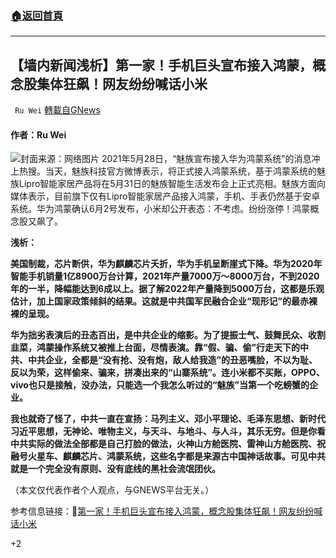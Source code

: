 ###  [:house:返回首頁](https://github.com/ourhimalayas/txt)
---

## 【墙内新闻浅析】第一家！手机巨头宣布接入鸿蒙，概念股集体狂飙！网友纷纷喊话小米
` Ru Wei` [轉載自GNews](https://gnews.org/zh-hans/1283232/)

#### 作者：Ru Wei
![]()![](https://gnews-media-offload.s3.amazonaws.com/wp-content/uploads/2021/05/30053253/%E9%B8%BF%E8%92%99.jpeg)封面来源：网络图片
2021年5月28日，“魅族宣布接入华为鸿蒙系统”的消息冲上热搜。当天，魅族科技官方微博表示，将正式接入鸿蒙系统，基于鸿蒙系统的魅族Lipro智能家居产品将在5月31日的魅族智能生活发布会上正式亮相。魅族方面向媒体表示，目前旗下仅有Lipro智能家居产品接入鸿蒙，手机、手表仍然基于安卓系统。华为鸿蒙确认6月2号发布，小米却公开表态：不考虑。纷纷涨停！鸿蒙概念股又飙了。

**浅析：**

**美国制裁，芯片断供，华为麒麟芯片夭折，华为手机呈断崖式下降。华为2020年智能手机销量1亿8900万台计算，2021年产量7000万～8000万台，不到2020年的一半，降幅能达到6成以上。据了解2022年产量降到5000万台，这都是乐观估计，加上国家政策倾斜的结果。这就是中共国军民融合企业“现形记”的最赤裸裸的呈现。**

**华为拙劣表演后的丑态百出，是中共企业的缩影。为了提振士气、鼓舞民众、收割韭菜，鸿蒙操作系统又被推上台面，尽情表演。靠“假、骗、偷”行走天下的中共、中共企业，全都是“没有抢、没有炮，敌人给我造”的丑恶嘴脸，不以为耻、反以为荣，这样偷来、骗来，拼凑出来的“山寨系统”。连小米都不买账，OPPO、vivo也只是接触，没办法，只能选一个我怎么听过的“魅族”当第一个吃螃蟹的企业。**

**我也就奇了怪了，中共一直在宣扬：马列主义、邓小平理论、毛泽东思想、新时代习近平思想，无神论、唯物主义，与天斗、与地斗、与人斗，其乐无穷。但是你看中共实际的做法全部都是自己打脸的做法，火神山方舱医院、雷神山方舱医院、祝融号火星车、麒麟芯片、鸿蒙系统，这些名字都是来源古中国神话故事。可见中共就是一个完全没有原则、没有底线的黑社会流氓团伙。**

（本文仅代表作者个人观点，与GNEWS平台无关。）

参考信息链接：🔗[第一家！手机巨头宣布接入鸿蒙，概念股集体狂飙！网友纷纷喊话小米](https://www.163.com/dy/article/GB5CI39D0530NLC9.html?clickfrom=w_yw)

+2
